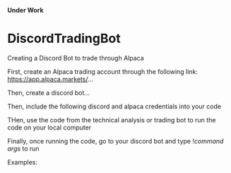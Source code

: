 **Under Work**

# DiscordTradingBot
Creating a Discord Bot to trade through Alpaca

First, create an Alpaca trading account through the following link: https://app.alpaca.markets/...

Then, create a discord bot...

Then, include the following discord and alpaca credentials into your code

THen, use the code from the technical analysis or trading bot to run the code on your local computer

Finally, once running the code, go to your discord bot and type !*command* *args* to run

Examples:






